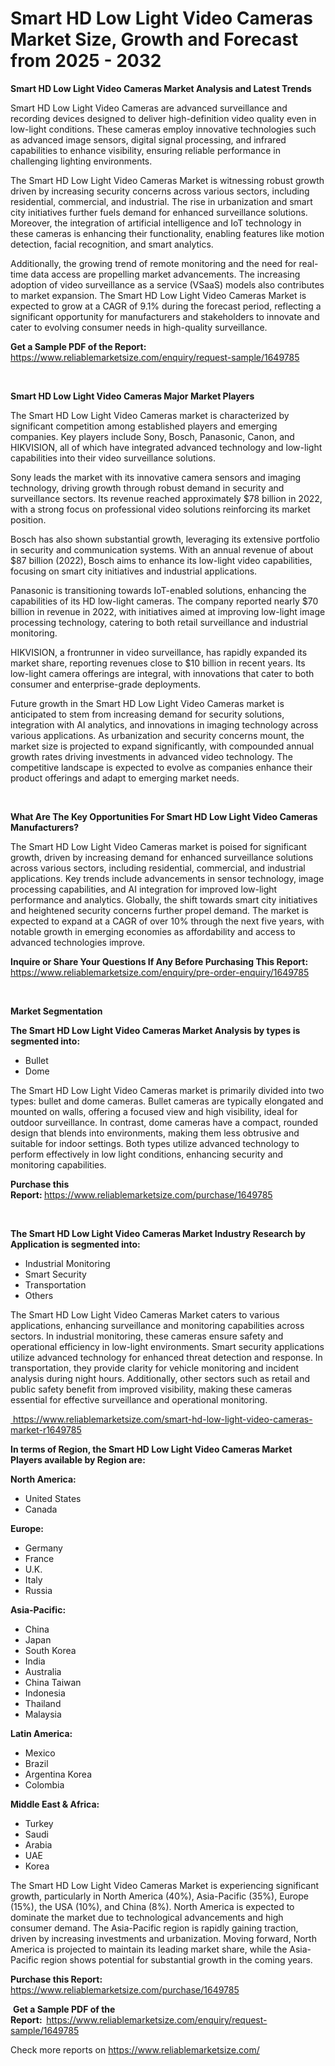 <p><h1>Smart HD Low Light Video Cameras Market Size, Growth and Forecast from 2025 - 2032</h1></p><p><strong>Smart HD Low Light Video Cameras Market Analysis and Latest Trends</strong></p>
<p><p>Smart HD Low Light Video Cameras are advanced surveillance and recording devices designed to deliver high-definition video quality even in low-light conditions. These cameras employ innovative technologies such as advanced image sensors, digital signal processing, and infrared capabilities to enhance visibility, ensuring reliable performance in challenging lighting environments.</p><p>The Smart HD Low Light Video Cameras Market is witnessing robust growth driven by increasing security concerns across various sectors, including residential, commercial, and industrial. The rise in urbanization and smart city initiatives further fuels demand for enhanced surveillance solutions. Moreover, the integration of artificial intelligence and IoT technology in these cameras is enhancing their functionality, enabling features like motion detection, facial recognition, and smart analytics.</p><p>Additionally, the growing trend of remote monitoring and the need for real-time data access are propelling market advancements. The increasing adoption of video surveillance as a service (VSaaS) models also contributes to market expansion. The Smart HD Low Light Video Cameras Market is expected to grow at a CAGR of 9.1% during the forecast period, reflecting a significant opportunity for manufacturers and stakeholders to innovate and cater to evolving consumer needs in high-quality surveillance.</p></p>
<p><strong>Get a Sample PDF of the Report:&nbsp;</strong> <a href="https://www.reliablemarketsize.com/enquiry/request-sample/1649785?utm_campaign=2946&utm_medium=2&utm_source=Github&utm_content=ia&utm_term=26032025&utm_id=smart-hd-low-light-video-cameras">https://www.reliablemarketsize.com/enquiry/request-sample/1649785</a></p>
<p>&nbsp;</p>
<p><strong>Smart HD Low Light Video Cameras Major Market Players</strong></p>
<p><p>The Smart HD Low Light Video Cameras market is characterized by significant competition among established players and emerging companies. Key players include Sony, Bosch, Panasonic, Canon, and HIKVISION, all of which have integrated advanced technology and low-light capabilities into their video surveillance solutions. </p><p>Sony leads the market with its innovative camera sensors and imaging technology, driving growth through robust demand in security and surveillance sectors. Its revenue reached approximately $78 billion in 2022, with a strong focus on professional video solutions reinforcing its market position.</p><p>Bosch has also shown substantial growth, leveraging its extensive portfolio in security and communication systems. With an annual revenue of about $87 billion (2022), Bosch aims to enhance its low-light video capabilities, focusing on smart city initiatives and industrial applications.</p><p>Panasonic is transitioning towards IoT-enabled solutions, enhancing the capabilities of its HD low-light cameras. The company reported nearly $70 billion in revenue in 2022, with initiatives aimed at improving low-light image processing technology, catering to both retail surveillance and industrial monitoring.</p><p>HIKVISION, a frontrunner in video surveillance, has rapidly expanded its market share, reporting revenues close to $10 billion in recent years. Its low-light camera offerings are integral, with innovations that cater to both consumer and enterprise-grade deployments.</p><p>Future growth in the Smart HD Low Light Video Cameras market is anticipated to stem from increasing demand for security solutions, integration with AI analytics, and innovations in imaging technology across various applications. As urbanization and security concerns mount, the market size is projected to expand significantly, with compounded annual growth rates driving investments in advanced video technology. The competitive landscape is expected to evolve as companies enhance their product offerings and adapt to emerging market needs.</p></p>
<p>&nbsp;</p>
<p><strong>What Are The Key Opportunities For Smart HD Low Light Video Cameras Manufacturers?</strong></p>
<p><p>The Smart HD Low Light Video Cameras market is poised for significant growth, driven by increasing demand for enhanced surveillance solutions across various sectors, including residential, commercial, and industrial applications. Key trends include advancements in sensor technology, image processing capabilities, and AI integration for improved low-light performance and analytics. Globally, the shift towards smart city initiatives and heightened security concerns further propel demand. The market is expected to expand at a CAGR of over 10% through the next five years, with notable growth in emerging economies as affordability and access to advanced technologies improve.</p></p>
<p><strong>Inquire or Share Your Questions If Any Before Purchasing This Report:</strong> <a href="https://www.reliablemarketsize.com/enquiry/pre-order-enquiry/1649785?utm_campaign=2946&utm_medium=2&utm_source=Github&utm_content=ia&utm_term=26032025&utm_id=smart-hd-low-light-video-cameras">https://www.reliablemarketsize.com/enquiry/pre-order-enquiry/1649785</a></p>
<p>&nbsp;</p>
<p><strong>Market Segmentation</strong></p>
<p><strong>The Smart HD Low Light Video Cameras Market Analysis by types is segmented into:</strong></p>
<p><ul><li>Bullet</li><li>Dome</li></ul></p>
<p><p>The Smart HD Low Light Video Cameras market is primarily divided into two types: bullet and dome cameras. Bullet cameras are typically elongated and mounted on walls, offering a focused view and high visibility, ideal for outdoor surveillance. In contrast, dome cameras have a compact, rounded design that blends into environments, making them less obtrusive and suitable for indoor settings. Both types utilize advanced technology to perform effectively in low light conditions, enhancing security and monitoring capabilities.</p></p>
<p><strong>Purchase this Report:&nbsp;</strong><a href="https://www.reliablemarketsize.com/purchase/1649785?utm_campaign=2946&utm_medium=2&utm_source=Github&utm_content=ia&utm_term=26032025&utm_id=smart-hd-low-light-video-cameras">https://www.reliablemarketsize.com/purchase/1649785</a></p>
<p>&nbsp;</p>
<p><strong>The Smart HD Low Light Video Cameras Market Industry Research by Application is segmented into:</strong></p>
<p><ul><li>Industrial Monitoring</li><li>Smart Security</li><li>Transportation</li><li>Others</li></ul></p>
<p><p>The Smart HD Low Light Video Cameras Market caters to various applications, enhancing surveillance and monitoring capabilities across sectors. In industrial monitoring, these cameras ensure safety and operational efficiency in low-light environments. Smart security applications utilize advanced technology for enhanced threat detection and response. In transportation, they provide clarity for vehicle monitoring and incident analysis during night hours. Additionally, other sectors such as retail and public safety benefit from improved visibility, making these cameras essential for effective surveillance and operational monitoring.</p></p>
<p><a href="https://www.reliablemarketsize.com/smart-hd-low-light-video-cameras-market-r1649785?utm_campaign=2946&utm_medium=2&utm_source=Github&utm_content=ia&utm_term=26032025&utm_id=smart-hd-low-light-video-cameras">&nbsp;https://www.reliablemarketsize.com/smart-hd-low-light-video-cameras-market-r1649785</a></p>
<p><strong>In terms of Region, the Smart HD Low Light Video Cameras Market Players available by Region are:</strong></p>
<p>
    <p> <strong> North America: </strong>
        <ul>
            <li>United States</li>
            <li>Canada</li>
        </ul>
        </p> 
    <p> <strong> Europe: </strong>
        <ul>
            <li>Germany</li>
            <li>France</li>
            <li>U.K.</li>
            <li>Italy</li>
            <li>Russia</li>
        </ul>
        </p> 
    <p> <strong> Asia-Pacific: </strong>
        <ul>
            <li>China</li>
            <li>Japan</li>
            <li>South Korea</li>
            <li>India</li>
            <li>Australia</li>
            <li>China Taiwan</li>
            <li>Indonesia</li>
            <li>Thailand</li>
            <li>Malaysia</li>
        </ul>
        </p> 
    <p> <strong> Latin America: </strong>
        <ul>
            <li>Mexico</li>
            <li>Brazil</li>
            <li>Argentina Korea</li>
            <li>Colombia</li>
        </ul>
        </p> 
    <p> <strong> Middle East & Africa: </strong>
        <ul>
            <li>Turkey</li>
            <li>Saudi</li>
            <li>Arabia</li>
            <li>UAE</li>
            <li>Korea</li>
        </ul>
    </p>
    </p>
<p><p>The Smart HD Low Light Video Cameras Market is experiencing significant growth, particularly in North America (40%), Asia-Pacific (35%), Europe (15%), the USA (10%), and China (8%). North America is expected to dominate the market due to technological advancements and high consumer demand. The Asia-Pacific region is rapidly gaining traction, driven by increasing investments and urbanization. Moving forward, North America is projected to maintain its leading market share, while the Asia-Pacific region shows potential for substantial growth in the coming years.</p></p>
<p><strong>Purchase this Report: </strong><a href="https://www.reliablemarketsize.com/purchase/1649785?utm_campaign=2946&utm_medium=2&utm_source=Github&utm_content=ia&utm_term=26032025&utm_id=smart-hd-low-light-video-cameras">https://www.reliablemarketsize.com/purchase/1649785</a></p>
<p>&nbsp;<strong>Get a Sample PDF of the Report:&nbsp;&nbsp;</strong><a href="https://www.reliablemarketsize.com/enquiry/request-sample/1649785?utm_campaign=2946&utm_medium=2&utm_source=Github&utm_content=ia&utm_term=26032025&utm_id=smart-hd-low-light-video-cameras">https://www.reliablemarketsize.com/enquiry/request-sample/1649785</a></p>
<p><strong></strong></p>
<p>Check more reports on <a href="https://www.reliablemarketsize.com/?utm_campaign=2946&utm_medium=2&utm_source=Github&utm_content=ia&utm_term=26032025&utm_id=smart-hd-low-light-video-cameras">https://www.reliablemarketsize.com/</a></p>
